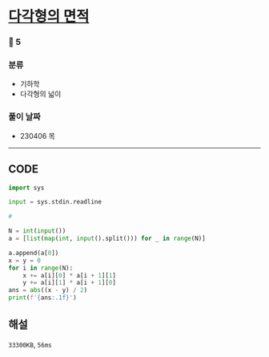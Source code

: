 # [다각형의 면적](https://www.acmicpc.net/problem/2166)

### 🥇 5

### 분류

- 기하학
- 다각형의 넓이

### 풀이 날짜

- 230406 목

---

## CODE

```python
import sys

input = sys.stdin.readline

#

N = int(input())
a = [list(map(int, input().split())) for _ in range(N)]

a.append(a[0])
x = y = 0
for i in range(N):
    x += a[i][0] * a[i + 1][1]
    y += a[i][1] * a[i + 1][0]
ans = abs((x - y) / 2)
print(f'{ans:.1f}')

```

## 해설

`33300KB`, `56ms`
